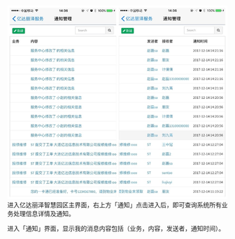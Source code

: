 ![](/assets/115.jpg)进入亿达丽泽智慧园区主界面，右上方「通知」点击进入后，即可查询系统所有业务处理信息详情及通知。

进入「通知」界面，显示我的消息内容包括（业务，内容，发送者，通知时间）。

